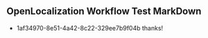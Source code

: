 ## OpenLocalization Workflow Test MarkDown
* 1af34970-8e51-4a42-8c22-329ee7b9f04b thanks!

<!--HONumber=Aug16_HO4-->


